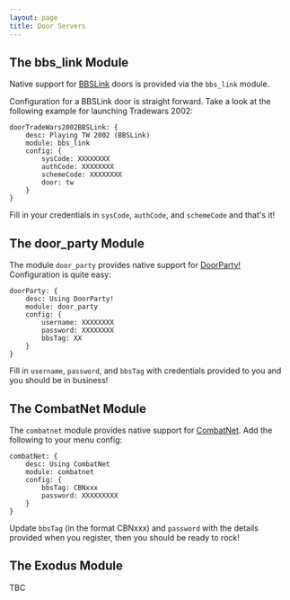 ```yaml
---
layout: page
title: Door Servers
---
```

## The bbs_link Module
Native support for [BBSLink](http://www.bbslink.net/) doors is provided via the `bbs_link` module.

Configuration for a BBSLink door is straight forward. Take a look at the following example for launching Tradewars 2002:

```hjson
doorTradeWars2002BBSLink: {
	desc: Playing TW 2002 (BBSLink)
	module: bbs_link
	config: {
		sysCode: XXXXXXXX
		authCode: XXXXXXXX
		schemeCode: XXXXXXXX
		door: tw
	}
}

```

Fill in your credentials in `sysCode`, `authCode`, and `schemeCode` and that's it!

## The door_party Module
The module `door_party` provides native support for [DoorParty!](http://www.throwbackbbs.com/) Configuration is quite easy:

```hjson
doorParty: {
    desc: Using DoorParty!
    module: door_party
    config: {
        username: XXXXXXXX
        password: XXXXXXXX
        bbsTag: XX
    }
}
```

Fill in `username`, `password`, and `bbsTag` with credentials provided to you and you should be in business!

## The CombatNet Module
The `combatnet` module provides native support for [CombatNet](http://combatnet.us/). Add the following to your menu config:

````hjson
combatNet: {
    desc: Using CombatNet
    module: combatnet
    config: {
        bbsTag: CBNxxx
        password: XXXXXXXXX
    }
}
````
Update `bbsTag` (in the format CBNxxx) and `password` with the details provided when you register, then
you should be ready to rock!

## The Exodus Module

TBC